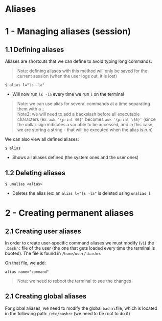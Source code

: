 # Aliases


# 1 - Managing aliases (session)
## 1.1 Defining aliases
Aliases are shortcuts that we can define to avoid typing long commands.
> Note: defining aliases with this method will only be saved for the current session (when the user logs out, it is lost)  
```
$ alias l="ls -la"
```
* Will now run `ls -la` every time we run `l` on the terminal
> Note: we can use alias for several commands at a time separating them with a `;`  
> Note2: we will need to add a backslash before all executable characters (ex: `awk ’{print $6}’` becomes `awk ’{print \$6}’` (since the dollar sign indicates a variable to be accessed, and in this case, we are storing a string - that will be executed when the alias is run)  

We can also view all defined aliases:
```
$ alias
```
* Shows all aliases defined (the system ones and the user ones)

## 1.2 Deleting aliases

```
$ unalias <alias>
```
* Deletes the alias (ex: an `alias l="ls -la"` is deleted using `unalias l`

# 2 - Creating permanent aliases
## 2.1 Creating user aliases
In order to create user-specific command aliases we must modify (`vi`) the `.bashrc` file of the user (the one that gets loaded every time the terminal is booted). The file is found in `/home/user/.bashrc`

On that file, we add:
```
alias name="command"
```
> Note: we need to reboot the terminal to see the changes   

## 2.1 Creating global aliases
For global aliases, we need to modify the global `bashrc`file, which is located in the following path:  `/etc/bashrc`  (we need to be root to do it)

